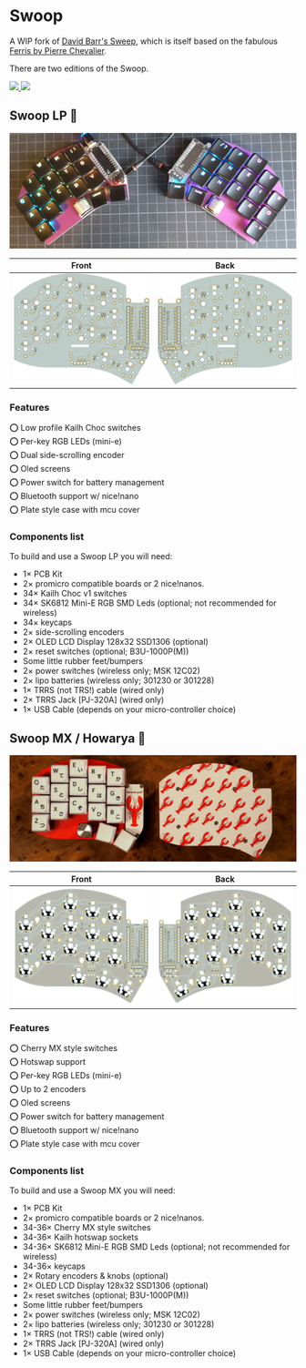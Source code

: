 # Swoop

A WIP fork of [David Barr's Sweep](https://github.com/davidphilipbarr/Sweep), which is itself based on the fabulous [Ferris by Pierre Chevalier](https://github.com/pierrechevalier83/ferris).

There are two editions of the Swoop.

<span>
  <a href="https://discord.com/invite/JxfcFuUGhR">
    <img src="https://img.shields.io/static/v1?label=Join Discord:&message=Absolem Club&color=6e85ce">
  </a>
  <img src="https://img.shields.io/github/last-commit/jimmerricks/swoop">
</span>

## Swoop LP 🦀

![](./images/swoop_small.jpg)

| Front | Back |
| :---: | :---: |
| ![front](/images/exports/swoop/front.png) | ![back](/images/exports/swoop/back.png) |

### Features
⭕ Low profile Kailh Choc switches  
⭕ Per-key RGB LEDs (mini-e)  
⭕ Dual side-scrolling encoder  
⭕ Oled screens  
⭕ Power switch for battery management  
⭕ Bluetooth support w/ nice!nano  
⭕ Plate style case with mcu cover

### Components list

To build and use a Swoop LP you will need:

* 1× PCB Kit
* 2× promicro compatible boards or 2 nice!nanos.
* 34× Kailh Choc v1 switches
* 34× SK6812 Mini-E RGB SMD Leds (optional; not recommended for wireless)
* 34× keycaps
* 2× side-scrolling encoders
* 2× OLED LCD Display 128x32 SSD1306 (optional)
* 2× reset switches (optional; B3U-1000P(M))
* Some little rubber feet/bumpers
* 2× power switches (wireless only; MSK 12C02)
* 2× lipo batteries (wireless only; 301230 or 301228)
* 1× TRRS (not TRS!) cable (wired only)
* 2× TRRS Jack [PJ-320A] (wired only)
* 1× USB Cable (depends on your micro-controller choice)

## Swoop MX / Howarya 🦞

![](./images/howarya_small.jpg)

| Front | Back |
| :---: | :---: |
| ![front](/images/exports/howarya/front.png) | ![back](/images/exports/howarya/back.png) |

### Features
⭕ Cherry MX style switches  
⭕ Hotswap support  
⭕ Per-key RGB LEDs (mini-e)  
⭕ Up to 2 encoders  
⭕ Oled screens  
⭕ Power switch for battery management  
⭕ Bluetooth support w/ nice!nano  
⭕ Plate style case with mcu cover

### Components list

To build and use a Swoop MX you will need:

* 1× PCB Kit
* 2× promicro compatible boards or 2 nice!nanos.
* 34-36× Cherry MX style switches
* 34-36× Kailh hotswap sockets
* 34-36× SK6812 Mini-E RGB SMD Leds (optional; not recommended for wireless)
* 34-36× keycaps
* 2× Rotary encoders & knobs (optional)
* 2× OLED LCD Display 128x32 SSD1306 (optional)
* 2× reset switches (optional; B3U-1000P(M))
* Some little rubber feet/bumpers
* 2× power switches (wireless only; MSK 12C02)
* 2× lipo batteries (wireless only; 301230 or 301228)
* 1× TRRS (not TRS!) cable (wired only)
* 2× TRRS Jack [PJ-320A] (wired only)
* 1× USB Cable (depends on your micro-controller choice)
